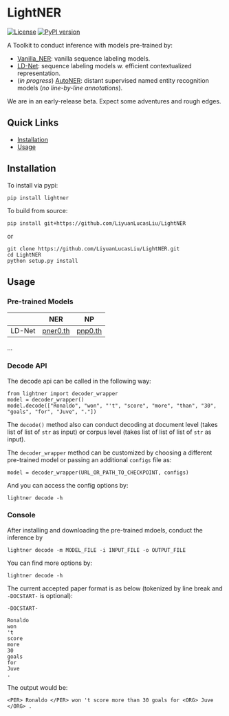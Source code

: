 # LightNER

[![License](https://img.shields.io/badge/License-Apache%202.0-blue.svg)](https://opensource.org/licenses/Apache-2.0)
[![PyPI version](https://badge.fury.io/py/LightNER.svg)](https://badge.fury.io/py/LightNER)
<!-- [![Documentation Status](https://readthedocs.org/projects/tensorboard-wrapper/badge/?version=latest)](http://tensorboard-wrapper.readthedocs.io/en/latest/?badge=latest) -->
<!-- [![Downloads](https://pepy.tech/badge/torch-scope)](https://pepy.tech/project/LightNER) -->

A Toolkit to conduct inference with models pre-trained by:
- [Vanilla_NER](https://github.com/LiyuanLucasLiu/Vanilla_NER): vanilla sequence labeling models.
- [LD-Net](https://github.com/LiyuanLucasLiu/LD-Net): sequence labeling models w. efficient contextualized representation.
- (*in progress*) [AutoNER](https://github.com/shangjingbo1226/AutoNER): distant supervised named entity recognition models (*no line-by-line annotations*).

We are in an early-release beta. Expect some adventures and rough edges.

## Quick Links

- [Installation](#installation)
- [Usage](#usage)

## Installation

To install via pypi:
```
pip install lightner
```

To build from source:
```
pip install git+https://github.com/LiyuanLucasLiu/LightNER
```
or
```
git clone https://github.com/LiyuanLucasLiu/LightNER.git
cd LightNER
python setup.py install
```

## Usage

### Pre-trained Models

|               | NER             | NP            |
| ------------- |-------------    | ------------- |
| LD-Net        | [pner0.th](http://dmserv4.cs.illinois.edu/pner0.th) | [pnp0.th](http://dmserv4.cs.illinois.edu/pnp0.th) |
...

### Decode API

The decode api can be called in the following way:
```
from lightner import decoder_wrapper
model = decoder_wrapper()
model.decode(["Ronaldo", "won", "'t", "score", "more", "than", "30", "goals", "for", "Juve", "."])
```

The ```decode()``` method also can conduct decoding at document level (takes list of list of ```str``` as input) or corpus level (takes list of list of list of ```str``` as input).

The ```decoder_wrapper``` method can be customized by choosing a different pre-trained model or passing an additional ```configs``` file as:
```
model = decoder_wrapper(URL_OR_PATH_TO_CHECKPOINT, configs)
```
And you can access the config options by:
```
lightner decode -h
```

### Console

After installing and downloading the pre-trained mdoels, conduct the inference by 
```
lightner decode -m MODEL_FILE -i INPUT_FILE -o OUTPUT_FILE
```

You can find more options by:
```
lightner decode -h
```

The current accepted paper format is as below (tokenized by line break and ```-DOCSTART-``` is optional):
```
-DOCSTART-

Ronaldo
won
't
score
more
30
goals
for
Juve
.
```

The output would be:
```
<PER> Ronaldo </PER> won 't score more than 30 goals for <ORG> Juve </ORG> . 
```
